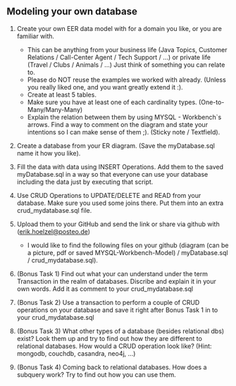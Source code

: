 ## Modeling your own database
1. Create your own EER data model with for a domain you like, or you are familiar with.
   * This can be anything from your business life (Java Topics, Customer Relations / Call-Center Agent / Tech Support / ...) or private life (Travel / Clubs / Animals / ...) Just think of something you can relate to. 
   * Please do NOT reuse the examples we worked with already. (Unless you really liked one, and you want greatly extend it :).
   * Create at least 5 tables. 
   * Make sure you have at least one of each cardinality types. (One-to-Many/Many-Many)
   * Explain the relation between them by using MYSQL - Workbench`s arrows. Find a way to comment on the diagram and state your intentions so I can make sense of them ;). (Sticky note / Textfield).
2. Create a database from your ER diagram. (Save the myDatabase.sql name it how you like).
3. Fill the data with data using INSERT Operations. Add them to the saved myDatabase.sql in a way so that everyone can use your database including the data just by executing that script.
4. Use CRUD Operations to UPDATE/DELETE and READ from your database. Make sure you used some joins there. Put them into an extra crud_mydatabase.sql file.
5. Upload them to your GitHub and send the link or share via github with (erik.hoelzel@posteo.de) 
   * I would like to find the following files on your github (diagram (can be a picture, pdf or saved MYSQL-Workbench-Model) / myDatabase.sql / crud_mydatabase.sql).

6. (Bonus Task 1) Find out what your can understand under the term Transaction in the realm of databases. Discribe and explain it in your own words. Add it as comment to your crud_mydatabase.sql
7. (Bonus Task 2) Use a transaction to perform a couple of CRUD operations on your database and save it right after Bonus Task 1 in to your crud_mydatabase.sql
8. (Bonus Task 3) What other types of a database (besides relational dbs) exist? Look them up and try to find out how they are different to relational databases. How would a CRUD operation look like? (Hint: mongodb, couchdb, casandra, neo4j, ...)
9. (Bonus Task 4) Coming back to relational databases. How does a subquery work? Try to find out how you can use them.
